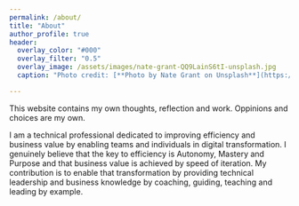 ```yaml
---
permalink: /about/
title: "About"
author_profile: true
header:
  overlay_color: "#000"
  overlay_filter: "0.5"
  overlay_image: /assets/images/nate-grant-QQ9LainS6tI-unsplash.jpg
  caption: "Photo credit: [**Photo by Nate Grant on Unsplash**](https://unsplash.com)"

---
```


This website contains my own thoughts, reflection and work. Oppinions and choices are my own.

I am a technical professional dedicated to improving efficiency and business value by enabling teams and individuals in digital transformation. I genuinely believe that the key to efficiency is Autonomy, Mastery and Purpose and that business value is achieved by speed of iteration. My contribution is to enable that transformation by providing technical leadership and business knowledge by coaching, guiding, teaching and leading by example.

